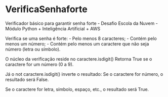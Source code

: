 # VerificaSenhaforte
Verificador básico para garantir senha forte - Desafio Escola da Nuvem - Módulo Python + Inteligência Artificial + AWS

Verifica se uma senha é forte:
    - Pelo menos 8 caracteres;
    - Contém pelo menos um número;
    - Contém pelo menos um caractere que não seja número (letra ou símbolo).

O núcleo da verificação reside no caractere.isdigit()
Retorna True se o caractere for um número (0 a 9).

Já o not caractere.isdigit() inverte o resultado:
Se o caractere for número, o resultado será False.

Se o caractere for letra, símbolo, espaço, etc., o resultado será True.
